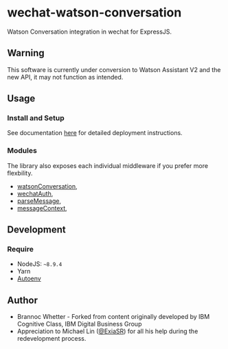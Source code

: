 # wechat-watson-conversation
Watson Conversation integration in wechat for ExpressJS.

## Warning
This software is currently under conversion to Watson Assistant V2 and the new API, it may not function as intended.

## Usage
### Install and Setup
See documentation [here](#) for detailed deployment instructions.

### Modules
The library also exposes each individual middleware if you prefer more flexbility.

- [watsonConversation](lib/wechat-watson-conversation/lib/conversation.js),
- [wechatAuth](lib/wechat-watson-conversation/lib/wechat-auth.js),
- [parseMessage](lib/wechat-watson-conversation/lib/parse-message.js),
- [messageContext](lib/wechat-watson-conversation/lib/message-context.js),

## Development
### Require
- NodeJS: `~8.9.4`
- Yarn
- [Autoenv](https://github.com/kennethreitz/autoenv)

## Author
- Brannoc Whetter - Forked from content originally developed by IBM Cognitive Class, IBM Digital Business Group
- Appreciation to Michael Lin ([@ExiaSR](https://github.com/ExiaSR)) for all his help during the redevelopment process.
